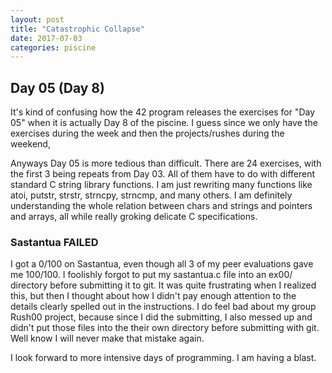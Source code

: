 ```yaml
---
layout: post
title: "Catastrophic Collapse"
date: 2017-07-03
categories: piscine
---
```


## Day 05 (Day 8)

It's kind of confusing how the 42 program releases the exercises for "Day 05" when it is actually Day 8 of the piscine. I guess since we only have the exercises during the week and then the projects/rushes during the weekend,

Anyways Day 05 is more tedious than difficult. There are 24 exercises, with the first 3 being repeats from Day 03. All of them have to do with different standard C string library functions. I am just rewriting many functions like atoi, putstr, strstr, strncpy, strncmp, and many others. I am definitely understanding the whole relation between chars and strings and pointers and arrays, all while really groking delicate C specifications.

### Sastantua FAILED

I got a 0/100 on Sastantua, even though all 3 of my peer evaluations gave me 100/100. I foolishly forgot to put my sastantua.c file into an ex00/ directory before submitting it to git. It was quite frustrating when I realized this, but then I thought about how I didn't pay enough attention to the details clearly spelled out in the instructions. I do feel bad about my group Rush00 project, because since I did the submitting, I also messed up and didn't put those files into the their own directory before submitting with git. Well know I will never make that mistake again.

I look forward to more intensive days of programming. I am having a blast.